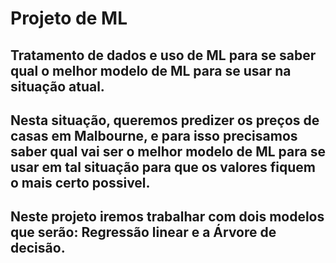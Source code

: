 # Projeto de ML 
## Tratamento de dados e uso de ML para se saber qual o melhor modelo de ML para se usar na situação atual.
## Nesta situação, queremos predizer os preços de casas em Malbourne, e para isso precisamos saber qual vai ser o melhor modelo de ML para se usar em tal situação para que os valores fiquem o mais certo possivel.
## Neste projeto iremos trabalhar com dois modelos que serão: Regressão linear e a Árvore de decisão.

